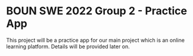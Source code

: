 # BOUN SWE 2022 Group 2 - Practice App

This project will be a practice app for our main project which is an online learning platform. Details will be provided later on.

